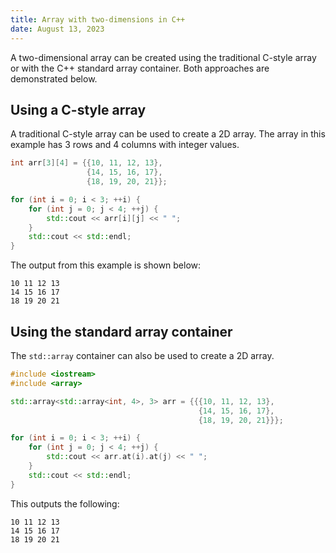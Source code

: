 ```yaml
---
title: Array with two-dimensions in C++
date: August 13, 2023
---
```


A two-dimensional array can be created using the traditional C-style array or with the C++ standard array container. Both approaches are demonstrated below.

## Using a C-style array

A traditional C-style array can be used to create a 2D array. The array in this example has 3 rows and 4 columns with integer values.

```cpp
int arr[3][4] = {{10, 11, 12, 13},
                 {14, 15, 16, 17},
                 {18, 19, 20, 21}};

for (int i = 0; i < 3; ++i) {
    for (int j = 0; j < 4; ++j) {
        std::cout << arr[i][j] << " ";
    }
    std::cout << std::endl;
}
```

The output from this example is shown below:

```
10 11 12 13
14 15 16 17
18 19 20 21
```

## Using the standard array container

The `std::array` container can also be used to create a 2D array.

```cpp
#include <iostream>
#include <array>

std::array<std::array<int, 4>, 3> arr = {{{10, 11, 12, 13},
                                          {14, 15, 16, 17},
                                          {18, 19, 20, 21}}};

for (int i = 0; i < 3; ++i) {
    for (int j = 0; j < 4; ++j) {
        std::cout << arr.at(i).at(j) << " ";
    }
    std::cout << std::endl;
}
```

This outputs the following:

```text
10 11 12 13
14 15 16 17
18 19 20 21
```
